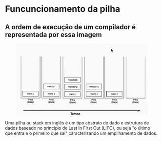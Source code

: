 # Funcuncionamento da pilha 

## A ordem de execução de um compilador é representada por essa imagem 

<div align="center">    
    
![interface](./assets/ordemExecucao.png)
  
</div>

Uma pilha ou stack em inglês é um tipo abstrato de dado e estrutura de dados baseado no princípio
de Last In First Out (LIFO), ou seja "o último que entra é o primeiro que sai" caracterizando um empilhamento de dados.
